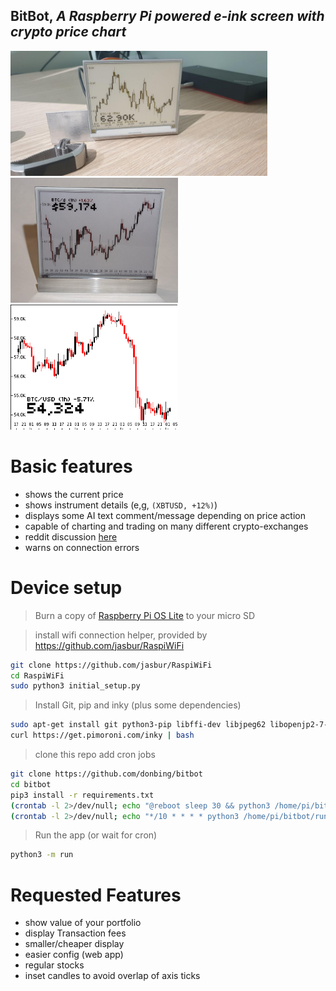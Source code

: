 ## **BitBot**, *A Raspberry Pi powered e-ink screen with crypto price chart*  
<div>
    <img height="200" src="docs/bit-bot.jpg">
    <img height="200" src="docs/bitbot-v2.png">
    <img height="200" src="docs/last_display.png">
</div>

# Basic features
 - shows the current price
 - shows instrument details (e,g, ```(XBTUSD, +12%)```)
 - displays some AI text comment/message depending on price action
 - capable of charting and trading on many different crypto-exchanges
 - reddit discussion [here](https://www.reddit.com/r/raspberry_pi/comments/mrne5p/my_eink_cryptowatcher/) 
 - warns on connection errors

# Device setup
>Burn a copy of [Raspberry Pi OS Lite](https://www.raspberrypi.com/software/operating-systems/) to your micro SD  

 > install wifi connection helper, provided by https://github.com/jasbur/RaspiWiFi
```sh
git clone https://github.com/jasbur/RaspiWiFi
cd RaspiWiFi
sudo python3 initial_setup.py
```

>Install Git, pip and inky (plus some dependencies)
```sh
sudo apt-get install git python3-pip libffi-dev libjpeg62 libopenjp2-7-dev libatlas-base-dev
curl https://get.pimoroni.com/inky | bash
```  

>clone this repo add cron jobs
```sh
git clone https://github.com/donbing/bitbot
cd bitbot
pip3 install -r requirements.txt
(crontab -l 2>/dev/null; echo "@reboot sleep 30 && python3 /home/pi/bitbot/run.py 2>&1 | /usr/bin/logger -t bitbot")| crontab -
(crontab -l 2>/dev/null; echo "*/10 * * * * python3 /home/pi/bitbot/run.py 2>&1 | /usr/bin/logger -t bitbot")| crontab -
```
   
>Run the app (or wait for cron)
```sh
python3 -m run
```

# Requested Features
 - show value of your portfolio
 - display Transaction fees
 - smaller/cheaper display
 - easier config (web app)
 - regular stocks
 - inset candles to avoid overlap of axis ticks
